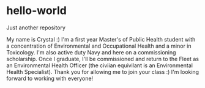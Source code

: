 # hello-world
Just another repository

My name is Crystal :) I'm a first year Master's of Public Health student with a concentration of Environmental and Occupational Health and a minor in Toxicology. I'm also active duty Navy and here on a commissioning scholarship. Once I graduate, I'll be commissioned and return to the Fleet as an Environmental Health Officer (the civiian equivilant is an Environmental Health Specialist). Thank you for allowing me to join your class :) I'm looking forward to working with everyone!

